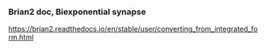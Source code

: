 ### Brian2 doc, Biexponential synapse
https://brian2.readthedocs.io/en/stable/user/converting_from_integrated_form.html